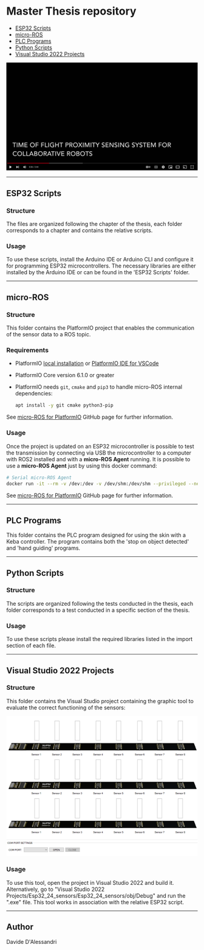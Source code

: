 # Master Thesis repository

- [ESP32 Scripts](#esp32-scripts)
- [micro-ROS](#micro-ros)
- [PLC Programs](#plc-programs)
- [Python Scripts](#python-scripts)
- [Visual Studio 2022 Projects](#visual-studio-2022-projects)


[![Video](https://github.com/DavideDAlessandri/Master_Thesis/blob/main/Visual%20Studio%202022%20Projects/pic2.png?raw=true)](https://youtu.be/hE-AuwIRyF0 "Video")

---
## ESP32 Scripts
### Structure
The files are organized following the chapter of the thesis, each folder corresponds to a chapter and contains the relative scripts. 

### Usage
To use these scripts, install the Arduino IDE or Arduino CLI and configure it for programming ESP32 microcontrollers. The necessary libraries are either installed by the Arduino IDE or can be found in the 'ESP32 Scripts' folder.

---
## micro-ROS
### Structure
This folder contains the PlatformIO project that enables the communication of the sensor data to a ROS topic. 

### Requirements
- PlatformIO [local installation](https://docs.platformio.org/en/stable/core/installation.html) or [PlatformIO IDE for VSCode](https://platformio.org/install/ide?install=vscode)
- PlatformIO Core version 6.1.0 or greater
- PlatformIO needs  `git`, `cmake` and `pip3` to handle micro-ROS internal dependencies:

  ```bash
  apt install -y git cmake python3-pip
  ```

See [micro-ROS for PlatformIO](https://github.com/micro-ROS/micro_ros_platformio) GitHub page for further information.


### Usage

Once the project is updated on an ESP32 microcontroller is possible to test the transmission by connecting via USB the microcontroller to a computer with ROS2 installed and with a **micro-ROS Agent** running. 
It is possible to use a **micro-ROS Agent** just by using this docker command:

```bash
# Serial micro-ROS Agent
docker run -it --rm -v /dev:/dev -v /dev/shm:/dev/shm --privileged --net=host microros/micro-ros-agent:$ROS_DISTRO serial --dev [YOUR BOARD PORT] -v6
```

See [micro-ROS for PlatformIO](https://github.com/micro-ROS/micro_ros_platformio) GitHub page for further information.


---
## PLC Programs
This folder contains the PLC program designed for using the skin with a Keba controller. The program contains both the 'stop on object detected' and 'hand guiding' programs.

---
## Python Scripts
### Structure
The scripts are organized following the tests conducted in the thesis, each folder corresponds to a test conducted in a specific section of the thesis.

### Usage
To use these scripts please install the required libraries listed in the import section of each file.

---
## Visual Studio 2022 Projects
### Structure
This folder contains the Visual Studio project containing the graphic tool to evaluate the correct functioning of the sensors:

![alt text](https://github.com/DavideDAlessandri/Master_Thesis/blob/main/Visual%20Studio%202022%20Projects/pic.png?raw=true)

### Usage
To use this tool, open the project in Visual Studio 2022 and build it. Alternatively, go to "Visual Studio 2022 Projects/Esp32_24_sensors/Esp32_24_sensors/obj/Debug" and run the ".exe" file. This tool works in association with the relative ESP32 script.

---
## Author
Davide D'Alessandri
